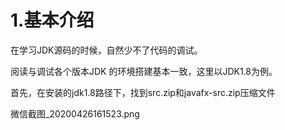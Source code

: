 # 1.基本介绍

在学习JDK源码的时候，自然少不了代码的调试。

阅读与调试各个版本JDK 的环境搭建基本一致，这里以JDK1.8为例。

首先，在安装的jdk1.8路径下，找到src.zip和javafx-src.zip压缩文件

微信截图\_20200426161523.png

